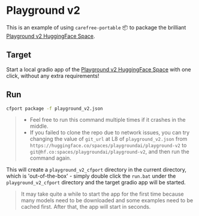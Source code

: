 # Playground v2

This is an example of using `carefree-portable` 📦️ to package the brilliant [Playground v2 HuggingFace Space](https://huggingface.co/spaces/playgroundai/playground-v2).


## Target

Start a local gradio app of the [Playground v2 HuggingFace Space](https://huggingface.co/spaces/playgroundai/playground-v2) with one click, without any extra requirements!


## Run

```bash
cfport package -f playground_v2.json
```

> - Feel free to run this command multiple times if it crashes in the middle.
> - If you failed to clone the repo due to network issues, you can try changing the value of `git_url` at L8 of `playground_v2.json` from `https://huggingface.co/spaces/playgroundai/playground-v2` to `git@hf.co:spaces/playgroundai/playground-v2`, and then run the command again.

This will create a `playground_v2_cfport` directory in the current directory, which is 'out-of-the-box' - simply double click the `run.bat` under the `playground_v2_cfport` directory and the target gradio app will be started.

> It may take quite a while to start the app for the first time because many models need to be downloaded and some examples need to be cached first. After that, the app will start in seconds.
